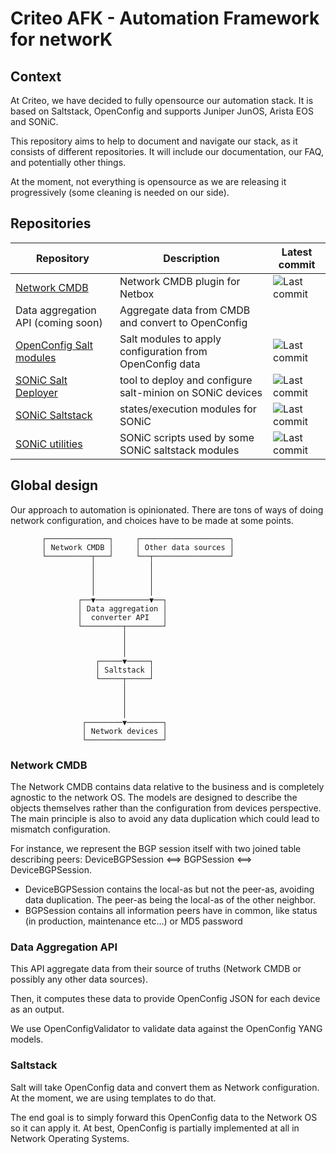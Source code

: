 # Criteo AFK - Automation Framework for networK

## Context

At Criteo, we have decided to fully opensource our automation stack. It is based on Saltstack, OpenConfig and supports Juniper JunOS, Arista EOS and SONiC.

This repository aims to help to document and navigate our stack, as it consists of different repositories.
It will include our documentation, our FAQ, and potentially other things.

At the moment, not everything is opensource as we are releasing it progressively (some cleaning is needed on our side).

## Repositories

| Repository | Description | Latest commit |
|------------|-------------|---------------|
| [Network CMDB](https://github.com/criteo/netbox-network-cmdb)             | Network CMDB plugin for Netbox                            | ![Last commit](https://img.shields.io/github/last-commit/criteo/netbox-network-cmdb/main) |
| Data aggregation API (coming soon)                                        | Aggregate data from CMDB and convert to OpenConfig        | |
| [OpenConfig Salt modules](https://github.com/criteo/openconfig-saltstack) | Salt modules to apply configuration from OpenConfig data  | ![Last commit](https://img.shields.io/github/last-commit/criteo/openconfig-saltstack/main) |
| [SONiC Salt Deployer](https://github.com/criteo/sonic-salt-deployer)      | tool to deploy and configure salt-minion on SONiC devices | ![Last commit](https://img.shields.io/github/last-commit/criteo/sonic-salt-deployer/main) |
| [SONiC Saltstack](https://github.com/criteo/sonic-saltstack)              | states/execution modules for SONiC                        | ![Last commit](https://img.shields.io/github/last-commit/criteo/sonic-saltstack/main) |
| [SONiC utilities](https://github.com/criteo/criteo-sonic-utilities)       | SONiC scripts used by some SONiC saltstack modules        | ![Last commit](https://img.shields.io/github/last-commit/criteo/criteo-sonic-utilities/main) |

## Global design

Our approach to automation is opinionated. There are tons of ways of doing network configuration, and choices have to be made at some points.

           ┌──────────────┐     ┌────────────────────┐
           │ Network CMDB │     │ Other data sources │
           └──────────┬───┘     └──┬─────────────────┘
                      │            │
                      │            │
                      │            │
                      │            │
                   ┌──▼────────────▼──┐
                   │ Data aggregation │
                   │  converter API   │
                   └─────────┬────────┘
                             │
                             │
                             │
                       ┌─────▼─────┐
                       │ Saltstack │
                       └─────┬─────┘
                             │
                             │
                             │
                             │
                    ┌────────▼────────┐
                    │ Network devices │
                    └─────────────────┘

### Network CMDB

The Network CMDB contains data relative to the business and is completely agnostic to the network OS. The models are designed to describe the objects themselves rather than the configuration from devices perspective. The main principle is also to avoid any data duplication which could lead to mismatch configuration.

For instance, we represent the BGP session itself with two joined table describing peers: DeviceBGPSession <==> BGPSession <==> DeviceBGPSession.
* DeviceBGPSession contains the local-as but not the peer-as, avoiding data duplication. The peer-as being the local-as of the other neighbor.
* BGPSession contains all information peers have in common, like status (in production, maintenance etc...) or MD5 password

### Data Aggregation API

This API aggregate data from their source of truths (Network CMDB or possibly any other data sources).

Then, it computes these data to provide OpenConfig JSON for each device as an output.

We use OpenConfigValidator to validate data against the OpenConfig YANG models.

### Saltstack

Salt will take OpenConfig data and convert them as Network configuration. At the moment, we are using templates to do that.

The end goal is to simply forward this OpenConfig data to the Network OS so it can apply it. At best, OpenConfig is partially implemented at all in Network Operating Systems.
